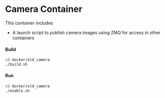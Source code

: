 # Camera Container

This container includes

* A launch script to publish camera images using ZMQ for access in other containers

#### Build

```bash
cd docker/old_camera
./build.sh
```

#### Run

```bash
cd docker/old_camera
./enable.sh
```

